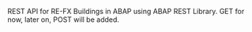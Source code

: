 REST API for RE-FX Buildings in ABAP using ABAP REST Library. GET for now, later on, POST will be added.

